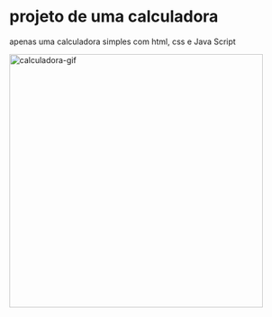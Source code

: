 # projeto de uma calculadora

apenas uma calculadora simples com html, css e Java Script 

<img align="center" alt="calculadora-gif" height="450" width="450" src="https://i.picasion.com/pic92/47f5c9a82b80b2c547f6023b06ca97e0.gif">
